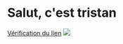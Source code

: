 <html>
  <head>
    <title>Me, Myself and I</title>
    <meta name="viewport" content="width=device-width, initial-scale=1">
      <link rel="stylesheet" type="text/css" href="style.css">
  </head>
    <body>
  <h1>Salut, c'est tristan</h1>  
  <a href="/index.html">Vérification du lien</a>
  <img src='https://scontent-cdg2-1.xx.fbcdn.net/v/t1.0-9/13962535_1243114962379764_5434137143488130663_n.jpg?oh=d8cb4d46a8930bce77561f1707257e45&oe=59BFE396'>
    </body>
</html>

